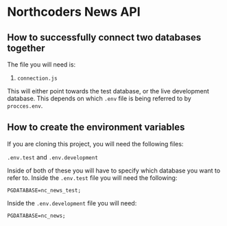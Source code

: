 # Northcoders News API

## How to successfully connect two databases together

The file you will need is:

1. `connection.js`

This will either point towards the test database, or the live development database. This depends on which `.env` file is being referred to by `procces.env`.

## How to create the environment variables

If you are cloning this project, you will need the following files: 

`.env.test` and `.env.development`

Inside of both of these you will have to specify which database you want to refer to. Inside the `.env.test` file you will need the following:

`PGDATABASE=nc_news_test;`

Inside the `.env.development` file you will need:

`PGDATABASE=nc_news;`

